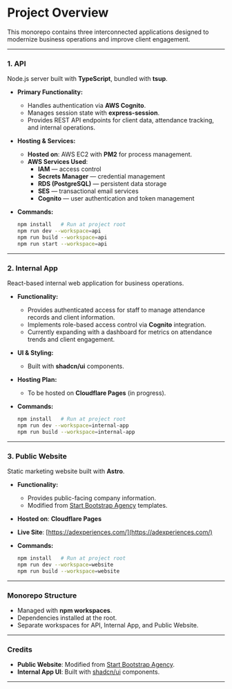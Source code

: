 # Project Overview

This monorepo contains three interconnected applications designed to modernize business operations and improve client engagement.

---

### 1. **API**

Node.js server built with **TypeScript**, bundled with **tsup**.

- **Primary Functionality:**
  - Handles authentication via **AWS Cognito**.
  - Manages session state with **express-session**.
  - Provides REST API endpoints for client data, attendance tracking, and internal operations.

- **Hosting & Services:**
  - **Hosted on**: AWS EC2 with **PM2** for process management.
  - **AWS Services Used**:
    - **IAM** — access control
    - **Secrets Manager** — credential management
    - **RDS (PostgreSQL)** — persistent data storage
    - **SES** — transactional email services
    - **Cognito** — user authentication and token management

- **Commands:**

  ```bash
  npm install   # Run at project root
  npm run dev --workspace=api
  npm run build --workspace=api
  npm run start --workspace=api
  ```

---

### 2. **Internal App**

React-based internal web application for business operations.

- **Functionality:**
  - Provides authenticated access for staff to manage attendance records and client information.
  - Implements role-based access control via **Cognito** integration.
  - Currently expanding with a dashboard for metrics on attendance trends and client engagement.

- **UI & Styling:**
  - Built with **shadcn/ui** components.

- **Hosting Plan:**
  - To be hosted on **Cloudflare Pages** (in progress).

- **Commands:**

  ```bash
  npm install   # Run at project root
  npm run dev --workspace=internal-app
  npm run build --workspace=internal-app
  ```

---

### 3. **Public Website**

Static marketing website built with **Astro**.

- **Functionality:**
  - Provides public-facing company information.
  - Modified from [Start Bootstrap Agency](https://github.com/startbootstrap/startbootstrap-agency) templates.

- **Hosted on**: **Cloudflare Pages**

- **Live Site**: [https://adexperiences.com/](https://adexperiences.com/)

- **Commands:**

  ```bash
  npm install   # Run at project root
  npm run dev --workspace=website
  npm run build --workspace=website
  ```

---

### Monorepo Structure

- Managed with **npm workspaces**.
- Dependencies installed at the root.
- Separate workspaces for API, Internal App, and Public Website.

---

### Credits

- **Public Website**: Modified from [Start Bootstrap Agency](https://github.com/startbootstrap/startbootstrap-agency).
- **Internal App UI**: Built with [shadcn/ui](https://ui.shadcn.com/) components.

---
